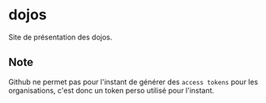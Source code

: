 # dojos
Site de présentation des dojos.

## Note

Github ne permet pas pour l'instant de générer des `access tokens` pour les organisations, c'est donc un token perso utilisé pour l'instant.